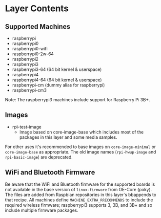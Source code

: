 # Layer Contents

## Supported Machines

* raspberrypi
* raspberrypi0
* raspberrypi0-wifi
* raspberrypi0-2w-64
* raspberrypi2
* raspberrypi3
* raspberrypi3-64 (64 bit kernel & userspace)
* raspberrypi4
* raspberrypi4-64 (64 bit kernel & userspace)
* raspberrypi-cm (dummy alias for raspberrypi)
* raspberrypi-cm3

Note: The raspberrypi3 machines include support for Raspberry Pi 3B+.

## Images

* rpi-test-image
  * Image based on core-image-base which includes most of the packages in this
    layer and some media samples.

For other uses it's recommended to base images on `core-image-minimal` or
`core-image-base` as appropriate. The old image names (`rpi-hwup-image` and
`rpi-basic-image`) are deprecated.

## WiFi and Bluetooth Firmware

Be aware that the WiFi and Bluetooth firmware for the supported boards
is not available in the base version of `linux-firmware` from OE-Core
(poky). The files are added from Raspbian repositories in this layer's
bbappends to that recipe. All machines define
`MACHINE_EXTRA_RRECOMMENDS` to include the required wireless firmware;
raspberrypi3 supports 3, 3B, and 3B+ and so include multiple firmware
packages.
